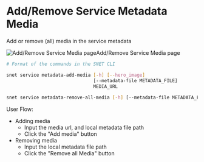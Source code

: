 # Add/Remove Service Metadata Media

Add or remove (all) media in the service metadata

![Add/Remove Service Media page](/assets/images/products/AIMarketplace/TUI/Screenshot2024-08-17at6.03.31PM.png)Add/Remove Service Media page

```bash
# Format of the commands in the SNET CLI

snet service metadata-add-media [-h] [--hero_image]
                                [--metadata-file METADATA_FILE]
                                MEDIA_URL
                                
snet service metadata-remove-all-media [-h] [--metadata-file METADATA_FILE]
```

User Flow:

* Adding media
  * Input the media url, and local metadata file path
  * Click the "Add media" button
* Removing media
  * Input the local metadata file path
  * Click the "Remove all Media" button
